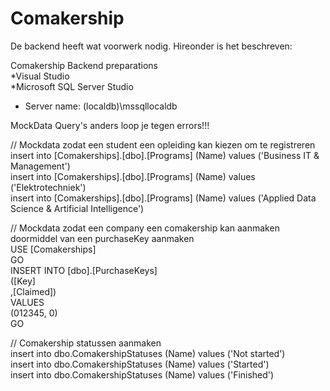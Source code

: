 # Comakership

De backend heeft wat voorwerk nodig. Hireonder is het beschreven:  
  
Comakership Backend preparations  
  *Visual Studio  
  *Microsoft SQL Server Studio  
  - Server name: (localdb)\mssqllocaldb  
  
MockData Query's anders loop je tegen errors!!!  
  
// Mockdata zodat een student een opleiding kan kiezen om te registreren    
insert into [Comakerships].[dbo].[Programs] (Name) values ('Business IT & Management')   
insert into [Comakerships].[dbo].[Programs] (Name) values ('Elektrotechniek')  
insert into [Comakerships].[dbo].[Programs] (Name) values ('Applied Data Science & Artificial Intelligence')  
  
// Mockdata zodat een company een comakership kan aanmaken doormiddel van een purchaseKey aanmaken    
USE [Comakerships]  
GO  
INSERT INTO [dbo].[PurchaseKeys]  
           ([Key]  
           ,[Claimed])  
     VALUES  
           (012345, 0)  
GO  
  
// Comakership statussen aanmaken  
insert into dbo.ComakershipStatuses (Name) values ('Not started')  
insert into dbo.ComakershipStatuses (Name) values ('Started')  
insert into dbo.ComakershipStatuses (Name) values ('Finished')  

